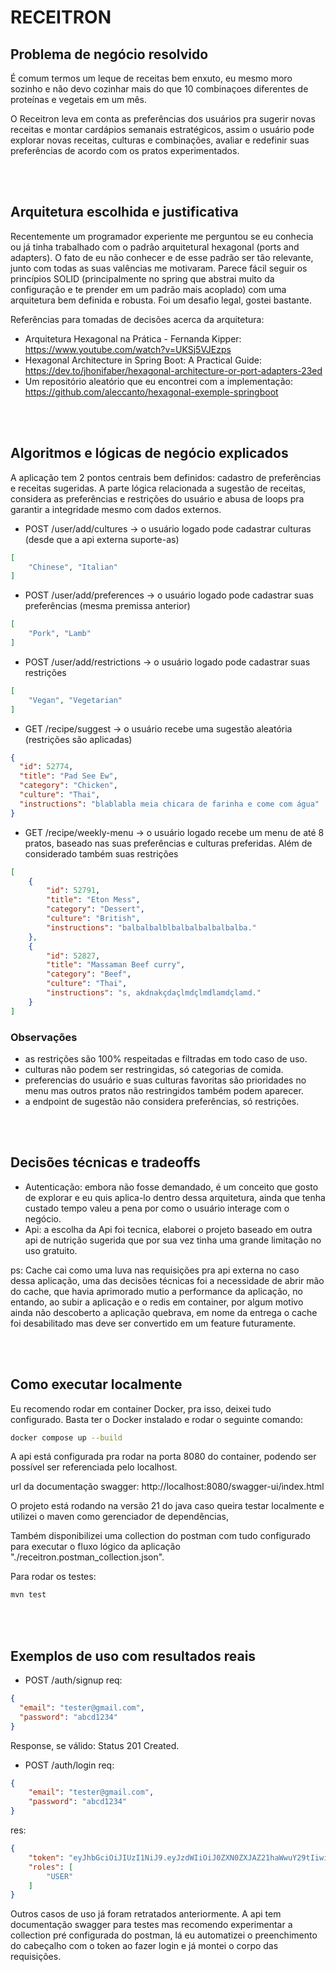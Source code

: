 # RECEITRON

## Problema de negócio resolvido
É comum termos um leque de receitas bem enxuto, 
eu mesmo moro sozinho e não devo cozinhar mais do que 10 combinaçoes diferentes de proteínas e vegetais em um mês.

O Receitron leva em conta as preferências dos usuários pra sugerir
novas receitas e montar cardápios semanais estratégicos, assim o usuário
pode explorar novas receitas, culturas e combinações, avaliar e redefinir
suas preferências de acordo com os pratos experimentados.

<br>
<br>

## Arquitetura escolhida e justificativa
Recentemente um programador experiente me perguntou se eu conhecia ou já tinha trabalhado com o padrão arquitetural hexagonal (ports and adapters). O fato de eu não conhecer e de esse padrão ser tão relevante, junto com todas as suas valências me motivaram. Parece fácil seguir os princípios SOLID (principalmente no spring que abstrai muito da configuração e te prender em um padrão mais acoplado) com uma arquitetura bem definida e robusta. Foi um desafio legal, gostei bastante.

Referências para tomadas de decisões acerca da arquitetura:
- Arquitetura Hexagonal na Prática - Fernanda Kipper: https://www.youtube.com/watch?v=UKSj5VJEzps
- Hexagonal Architecture in Spring Boot: A Practical Guide: https://dev.to/jhonifaber/hexagonal-architecture-or-port-adapters-23ed
- Um repositório aleatório que eu encontrei com a implementação: https://github.com/aleccanto/hexagonal-exemple-springboot

<br>
<br>

## Algoritmos e lógicas de negócio explicados
A aplicação tem 2 pontos centrais bem definidos: cadastro de preferências e receitas sugeridas.
A parte lógica relacionada a sugestão de receitas, considera as preferências e restrições do usuário e abusa de loops pra garantir a integridade mesmo com dados externos.

- POST /user/add/cultures -> o usuário logado pode cadastrar culturas (desde que a api externa suporte-as)
```json
[
    "Chinese", "Italian"
]
```

- POST /user/add/preferences -> o usuário logado pode cadastrar suas preferências (mesma premissa anterior)
```json
[
    "Pork", "Lamb"
]
```
- POST /user/add/restrictions -> o usuário logado pode cadastrar suas restrições
```json
[ 
    "Vegan", "Vegetarian"
]
```
- GET /recipe/suggest -> o usuário recebe uma sugestão aleatória (restrições são aplicadas)
```json
{        
  "id": 52774,
  "title": "Pad See Ew",
  "category": "Chicken",
  "culture": "Thai",
  "instructions": "blablabla meia chicara de farinha e come com água"
}
```

- GET /recipe/weekly-menu -> o usuário logado recebe um menu de até 8 pratos, baseado nas suas preferências e culturas preferidas. Além de considerado também suas restrições
```json
[
    {
        "id": 52791,
        "title": "Eton Mess",
        "category": "Dessert",
        "culture": "British",
        "instructions": "balbalbalblbalbalbalbalbalba."
    },
    {
        "id": 52827,
        "title": "Massaman Beef curry",
        "category": "Beef",
        "culture": "Thai",
        "instructions": "s, akdnakçdaçlmdçlmdlamdçlamd."
    }
]
```

### Observações
- as restrições são 100% respeitadas e filtradas em todo caso de uso.
- culturas não podem ser restringidas, só categorias de comida.
- preferencias do usuário e suas culturas favoritas são prioridades no menu mas outros pratos não restringidos também podem aparecer.
- a endpoint de sugestão não considera preferências, só restrições.

<br>
<br>

## Decisões técnicas e tradeoffs

- Autenticação: embora não fosse demandado, é um conceito que gosto de explorar e eu quis aplica-lo dentro dessa arquitetura, ainda que tenha custado tempo valeu a pena por como o usuário interage com o negócio.
- Api: a escolha da Api foi tecnica, elaborei o projeto baseado em outra api de nutrição sugerida que por sua vez tinha uma grande limitação no uso gratuito.

ps: Cache cai como uma luva nas requisições pra api externa no caso dessa aplicação, uma das decisões técnicas foi a necessidade de abrir mão do cache, que havia aprimorado mutio a performance da aplicação, no entando, ao subir a aplicação e o redis em container, por algum motivo ainda não descoberto a aplicação quebrava, em nome da entrega o cache foi desabilitado mas deve ser convertido em um feature futuramente.

<br>
<br>

## Como executar localmente

Eu recomendo rodar em container Docker, pra isso, deixei tudo configurado. Basta ter o Docker instalado e rodar o seguinte comando:

```bash
docker compose up --build
```
A api está configurada pra rodar na porta 8080 do container, podendo ser possível ser referenciada pelo localhost.

url da documentação swagger: http://localhost:8080/swagger-ui/index.html

O projeto está rodando na versão 21 do java caso queira testar localmente e utilizei o maven como gerenciador de dependências,

Também disponibilizei uma collection do postman com tudo configurado para executar o fluxo lógico da aplicação "./receitron.postman_collection.json".

Para rodar os testes:
```bash
mvn test
```

<br>
<br>

## Exemplos de uso com resultados reais

- POST /auth/signup
req:
```json
{
  "email": "tester@gmail.com",
  "password": "abcd1234"
}
```
Response, se válido: Status 201 Created.

- POST /auth/login
req:
```json
{
    "email": "tester@gmail.com",
    "password": "abcd1234"
}
```
res:
```json
{
    "token": "eyJhbGciOiJIUzI1NiJ9.eyJzdWIiOiJ0ZXN0ZXJAZ21haWwuY29tIiwicm9sZXMiOlsiVVNFUiJdLCJleHAiOjE3NTczNTM0NTksImlhdCI6MTc1NzM0OTg1OX0.4nw6pxMjqUBrsrTCP2zlgK1PSpB02nCsSV49h84UW6w",
    "roles": [
        "USER"
    ]
}
```

Outros casos de uso já foram retratados anteriormente. A api tem documentação swagger para testes mas recomendo experimentar a collection pré configurada do postman, lá eu automatizei o preenchimento do cabeçalho com o token ao fazer login e já montei o corpo das requisições.